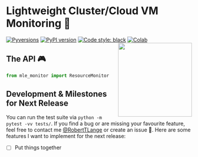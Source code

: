 # Lightweight Cluster/Cloud VM Monitoring 🚀
[![Pyversions](https://img.shields.io/pypi/pyversions/mle-monitor.svg?style=flat-square)](https://pypi.python.org/pypi/mle-hyperopt)
[![PyPI version](https://badge.fury.io/py/mle-monitor.svg)](https://badge.fury.io/py/mle-hyperopt)
[![Code style: black](https://img.shields.io/badge/code%20style-black-000000.svg)](https://github.com/psf/black)
[![Colab](https://colab.research.google.com/assets/colab-badge.svg)](https://colab.research.google.com/github/RobertTLange/mle-monitor/blob/main/examples/getting_started.ipynb)
<a href="https://github.com/RobertTLange/mle-monitor/blob/main/docs/logo_transparent.png?raw=true"><img src="https://github.com/RobertTLange/mle-monitor/blob/main/docs/logo_transparent.png?raw=true" width="200" align="right" /></a>


## The API 🎮

```python
from mle_monitor import ResourceMonitor
```


## Development & Milestones for Next Release

You can run the test suite via `python -m pytest -vv tests/`. If you find a bug or are missing your favourite feature, feel free to contact me [@RobertTLange](https://twitter.com/RobertTLange) or create an issue :hugs:. Here are some features I want to implement for the next release:

- [ ] Put things together
